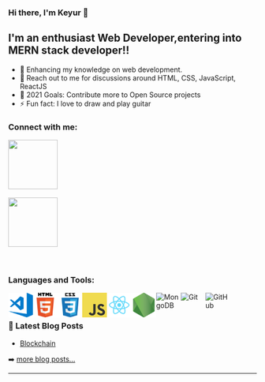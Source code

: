

### Hi there, I'm Keyur  👋


## I'm an enthusiast Web Developer,entering into MERN stack developer!!
- 🌱 Enhancing my knowledge on web development.
- 💬 Reach out to me for discussions around HTML, CSS, JavaScript, ReactJS
- 🥅 2021 Goals: Contribute more to Open Source projects
- ⚡ Fun fact: I love to draw and play guitar


### Connect with me:

<div>
<a class="links" href="https://www.linkedin.com/in/keyur-shah-899378202/"><img width="100" height="100" class="react-image" src="https://cdn3.iconfinder.com/data/icons/free-social-icons/67/linkedin_circle_color-256.png" alt=""></a>

<a class="links" href="https://keyur-developer.netlify.app/"><img width="100" height="100"  class="react-image" src="https://cdn2.iconfinder.com/data/icons/picons-basic-2/57/basic2-245_curriculum_vitae-256.png" alt=""></a>
</div>

<br />

### Languages and Tools:

<img width="50" height="50"  align="left" alt="Visual Studio Code" width="26px" src="https://raw.githubusercontent.com/github/explore/80688e429a7d4ef2fca1e82350fe8e3517d3494d/topics/visual-studio-code/visual-studio-code.png" />
<img width="50" height="50" align="left" alt="HTML5" width="26px" src="https://raw.githubusercontent.com/github/explore/80688e429a7d4ef2fca1e82350fe8e3517d3494d/topics/html/html.png" />
<img width="50" height="50" align="left" alt="CSS3" width="26px" src="https://raw.githubusercontent.com/github/explore/80688e429a7d4ef2fca1e82350fe8e3517d3494d/topics/css/css.png" />
<img width="50" height="50" align="left" alt="JavaScript" width="26px" src="https://raw.githubusercontent.com/github/explore/80688e429a7d4ef2fca1e82350fe8e3517d3494d/topics/javascript/javascript.png" />
<img width="50" height="50" align="left" alt="React" width="26px" src="https://raw.githubusercontent.com/github/explore/80688e429a7d4ef2fca1e82350fe8e3517d3494d/topics/react/react.png" />
<img width="50" height="50" align="left" alt="Node.js" width="26px" src="https://raw.githubusercontent.com/github/explore/80688e429a7d4ef2fca1e82350fe8e3517d3494d/topics/nodejs/nodejs.png" />
<img width="50" height="50" align="left" alt="MongoDB" width="26px" src="https://cdn4.iconfinder.com/data/icons/logos-brands-5/24/mongodb-256.png" />
<img width="50" height="50" align="left" alt="Git" width="26px" src="https://cdn3.iconfinder.com/data/icons/social-media-2169/24/social_media_social_media_logo_git-256.png" />
<img width="50" height="50" align="left" alt="GitHub" width="26px" src="https://cdn4.iconfinder.com/data/icons/social-media-logos-6/512/71-github-256.png" />

<br />
<br />

### 📕 Latest Blog Posts

<!-- BLOG-POST-LIST:START -->
- [Blockchain](https://keyur-blogs.netlify.app/hello-world/)

<!-- BLOG-POST-LIST:END -->

➡️ [more blog posts...](https://keyur-blogs.netlify.app/)

---

